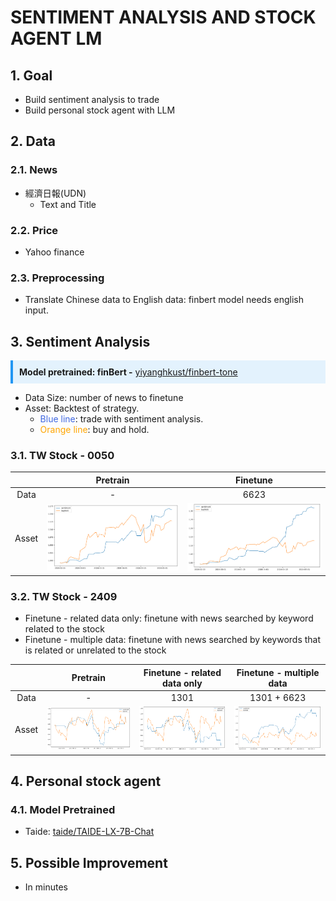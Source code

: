 # SENTIMENT ANALYSIS AND STOCK AGENT LM
## 1. Goal
- Build sentiment analysis to trade
- Build personal stock agent with LLM
## 2. Data
### 2.1. News
- 經濟日報(UDN)
    - Text and Title
### 2.2. Price
- Yahoo finance
### 2.3. Preprocessing
- Translate Chinese data to English data: finbert model needs english input.


## 3. Sentiment Analysis
<div style="border-left: 4px solid #2196F3; background-color: #E3F2FD; padding: 10px; margin-bottom: 10px;">
  <strong>Model pretrained: finBert -</strong> <a href="https://huggingface.co/yiyanghkust/finbert-tone">yiyanghkust/finbert-tone</a>
</div>

- Data Size: number of news to finetune
- Asset: Backtest of strategy. 
    - <span style="color:   #4169E1;">Blue line</span>: trade with sentiment analysis.
    - <span style="color: orange;">Orange line</span>: buy and hold.

### 3.1. TW Stock - 0050
|       | Pretrain   | Finetune                                               |
|:-----:|:----------:|:------------------------------------------------------:|
| Data  |       -    |         6623                                           |
| Asset |![alt text](finbert-backtest/0050-pt.png)| ![alt text](finbert-backtest/0050-ft.png) |

### 3.2. TW Stock - 2409
- Finetune - related data only: finetune with news searched by keyword related to the stock
- Finetune - multiple data: finetune with news searched by keywords that is related or unrelated to the stock

|       | Pretrain   |   Finetune - related data only | Finetune - multiple data  |
|:-----:|:----------:|:------------------------------:|:-------------------------:|
| Data  |     -      |           1301                 |    1301 + 6623            |
| Asset | ![alt text](finbert-backtest/2409-pt.png) | ![alt text](finbert-backtest/2409-ft.png) | ![alt text](finbert-backtest/2409-ft-m.png)

## 4. Personal stock agent
### 4.1. Model Pretrained
- Taide: [taide/TAIDE-LX-7B-Chat](https://huggingface.co/taide/TAIDE-LX-7B-Chat)

## 5. Possible Improvement
- In minutes
